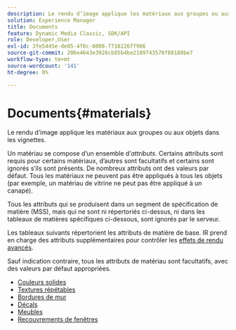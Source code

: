 ```yaml
---
description: Le rendu d’image applique les matériaux aux groupes ou aux objets dans les vignettes.
solution: Experience Manager
title: Documents
feature: Dynamic Media Classic, SDK/API
role: Developer,User
exl-id: 3fe5445e-de85-4f0c-8008-7716226ff966
source-git-commit: 206e4643e3926cb85b4be2189743578f88180be7
workflow-type: tm+mt
source-wordcount: '141'
ht-degree: 0%

---
```


# Documents{#materials}

Le rendu d’image applique les matériaux aux groupes ou aux objets dans les vignettes.

Un matériau se compose d’un ensemble d’*attributs*. Certains attributs sont requis pour certains matériaux, d’autres sont facultatifs et certains sont ignorés s’ils sont présents. De nombreux attributs ont des valeurs par défaut. Tous les matériaux ne peuvent pas être appliqués à tous les objets (par exemple, un matériau de vitrine ne peut pas être appliqué à un canapé).

Tous les attributs qui se produisent dans un segment de spécification de matière (MSS), mais qui ne sont ni répertoriés ci-dessus, ni dans les tableaux de matières spécifiques ci-dessous, sont ignorés par le serveur.

Les tableaux suivants répertorient les attributs de matière de base. IR prend en charge des attributs supplémentaires pour contrôler les [effets de rendu avancés](../../../../../../ir-api/http-protocol/image-rendering-api-ref/c-ir-http-protocol-ref/c-ir-http-protocol-syntax-and-features/c-ir-advanced-render-effects/c-ir-advanced-render-effects.md#concept-bf8b6d8460244b9cacc7f4a3df4c5281).

Sauf indication contraire, tous les attributs de matériau sont facultatifs, avec des valeurs par défaut appropriées.

* [Couleurs solides](r-ir-solid-colors.md)
* [Textures répétables](r-ir-repeatable-textures.md)
* [Bordures de mur](r-ir-wall-borders.md)
* [Décals](r-ir-decals.md)
* [Meubles](r-ir-cabinets.md)
* [Recouvrements de fenêtres](r-ir-window-coverings.md)
